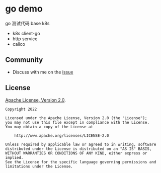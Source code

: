 # go demo
  go 测试代码 base k8s

* k8s client-go
* http service
* calico


## Community

* Discuss with me on the [issue](https://github.com/huangfangfeng/go-demo/issues)


## License

[Apache License, Version 2.0](http://www.apache.org/licenses/LICENSE-2.0.txt).

    Copyright 2022

    Licensed under the Apache License, Version 2.0 (the "License");
    you may not use this file except in compliance with the License.
    You may obtain a copy of the License at

        http://www.apache.org/licenses/LICENSE-2.0

    Unless required by applicable law or agreed to in writing, software
    distributed under the License is distributed on an "AS IS" BASIS,
    WITHOUT WARRANTIES OR CONDITIONS OF ANY KIND, either express or implied.
    See the License for the specific language governing permissions and
    limitations under the License.
